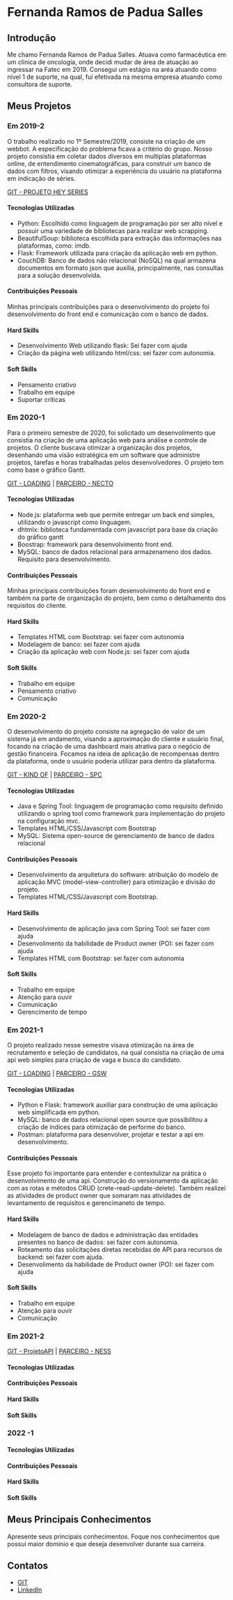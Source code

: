 # Fernanda Ramos de Padua Salles

## Introdução

Me chamo Fernanda Ramos de Padua Salles. Atuava como farmacêutica em um clínica de oncologia, onde decidi mudar de área de atuação ao ingressar na Fatec em 2019. Consegui um estágio na aréa atuando como nível 1 de suporte, na qual, fui efetivada na mesma empresa atuando como consultora de suporte.

## Meus Projetos

### Em 2019-2
O trabalho realizado no 1º Semestre/2019,  consiste na criação de um webbot. A especificação do problema ficava a critério do grupo. Nosso projeto consistia em coletar dados diversos em multiplas plataformas online, de entendimento cinematográficas, para construir um banco de dados com filtros, visando otimizar a experiência do usuário na plataforma em indicação de séries.

[GIT - PROJETO HEY SERIES](https://gitlab.com/Jeferson.Constantino/projeto-webbot)

#### Tecnologias Utilizadas
- Python: Escolhido como linguagem de programação por ser alto nível e possuir uma variedade de bibliotecas para realizar web scrapping. 
- BeautifulSoup: biblioteca escolhida para extração das informações nas plataformas, como: imdb. 
- Flask: Framework utilizada para criação da aplicação web em python.
- CouchDB: Banco de dados não relacional (NoSQL) na qual armazena documentos em formato json que auxilia, principalmente, nas consultas para a solução desenvolvida. 

#### Contribuições Pessoais

Minhas principais contribuições para o desenvolvimento do projeto foi desenvolvimento do front end e comunicação com o banco de dados.

#### Hard Skills
- Desenvolvimento Web utilizando flask: Sei fazer com ajuda
- Criação da página web utilizando html/css: sei fazer com autonomia.

#### Soft Skills
- Pensamento criativo
- Trabalho em equipe
- Suportar críticas

### Em 2020-1

Para o primeiro semestre de 2020, foi solicitado um desenvolimento que consistia na criação de uma aplicação web para análise e controle de projetos. O cliente buscava otimizar a organização dos projetos, desenhando uma visão estratégica em um software que administre projetos, tarefas e horas trabalhadas pelos desenvolvedores. O projeto tem como base o gráfico Gantt.

[GIT - LOADING](https://gitlab.com/VitorDan/projeto-integrador-2-sem.-2020) | [PARCEIRO - NECTO](https://br.linkedin.com/company/nectosystems)

#### Tecnologias Utilizadas

- Node.js: plataforma web que permite entregar um back end simples, utilizando o javascript como linguagem.
- dhtmlx: biblioteca fundamentada com javascript para base da criação do gráfico gantt
- Boostrap: framework para desenvolvimento front end.
- MySQL: banco de dados relacional para armazenameno dos dados. Requisito para desenvolvimento.

#### Contribuições Pessoais

Minhas principais contribuições foram desenvolvimento do front end e também na parte de organização do projeto, bem como o detalhamento dos requisitos do cliente.

#### Hard Skills
- Templates HTML com Bootstrap: sei fazer com autonomia
- Modelagem de banco: sei fazer com ajuda
- Criação da aplicação web com Node.js: sei fazer com ajuda

#### Soft Skills
- Trabalho em equipe
- Pensamento criativo
- Comunicação


### Em 2020-2

O desenvolvimento do projeto consiste na agregação de valor de um sistema já em andamento, visando a aproximação do cliente e usuário final, focando na criação de uma dashboard mais atrativa para o negócio de gestão financeira. Focamos na ideia de aplicação de recompensas dentro da plataforma, onde o usuário poderia utilizar para dentro da plataforma.

[GIT - KIND OF](https://gitlab.com/ferpsalles/kind-of-pi) | [PARCEIRO - SPC](https://www.spcbrasil.org.br/)

#### Tecnologias Utilizadas

- Java e Spring Tool: linguagem de programação como requisito definido utilizando o spring tool como framework para implementação do projeto na configuração mvc.
- Templates HTML/CSS/Javascript com Bootstrap
- MySQL: Sistema open-source de gerenciamento de banco de dados relacional 

#### Contribuições Pessoais

- Desenvolvimento da arquitetura do software: atribuição do modelo de aplicação MVC (model-view-controller) para otimização e divisão do projeto. 
- Templates HTML/CSS/Javascript com Bootstrap.

#### Hard Skills

- Desenvolvimento de aplicação java com Spring Tool: sei fazer com ajuda
- Desenvolimento da habilidade de Product owner (PO): sei fazer com ajuda
- Templates HTML com Bootstrap: sei fazer com autonomia

#### Soft Skills
- Trabalho em equipe
- Atenção para ouvir
- Comunicação
- Gerencimento de tempo

### Em 2021-1

O projeto realizado nesse semestre visava otimização na área de recrutamento e seleção de candidatos, na qual consistia na criação de uma api web simples para criação de vaga e busca do candidato.

[GIT - LOADING](https://github.com/Vitordan5/API-Loading) | [PARCEIRO - GSW](https://www.linkedin.com/company/gsw-software/?originalSubdomain=br)

#### Tecnologias Utilizadas

- Python e Flask: framework auxiliar para construção de uma aplicação web simplificada em python.
- MySQL: banco de dados relacional open source que possibilitou a criação de índices para otimização de performe do banco.
- Postman: plataforma para desenvolver, projetar e testar a api em desenvolvimento. 

#### Contribuições Pessoais

Esse projeto foi importante para entender e contextulizar na prática o desenvolvimento de uma api. Construção do versionamento da aplicação com as rotas e métodos CRUD (crete-read-update-delete). Também realizei as atividades de product owner que somaram nas atividades de levantamento de requisitos e gerencimaneto de tempo.

#### Hard Skills

- Modelagem de banco de dados e administração das entidades presentes no banco de dados: sei fazer com autonomia.
- Roteamento das solicitações diretas recebidas de API para recursos de backend: sei fazer com ajuda.
- Desenvolimento da habilidade de Product owner (PO): sei fazer com ajuda

#### Soft Skills

- Trabalho em equipe 
- Atenção para ouvir
- Comunicação

### Em 2021-2

[GIT - ProjetoAPI](https://github.com/api-fatec-bd/api) | [PARCEIRO - NESS](https://www.ness.com.br/)

#### Tecnologias Utilizadas

#### Contribuições Pessoais


#### Hard Skills

#### Soft Skills


### 2022 -1


#### Tecnologias Utilizadas

#### Contribuições Pessoais


#### Hard Skills

#### Soft Skills

## Meus Principais Conhecimentos
Apresente seus principais conhecimentos. Foque nos conhecimentos que possui maior domínio e que deseja desenvolver durante sua carreira.

## Contatos
* [GIT](https://www.git.com)
* [LinkedIn](https://www.linkedin.com)






